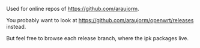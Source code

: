 Used for online repos of https://github.com/araujorm.

You probably want to look at https://github.com/araujorm/openwrt/releases instead.

But feel free to browse each release branch, where the ipk packages live.
